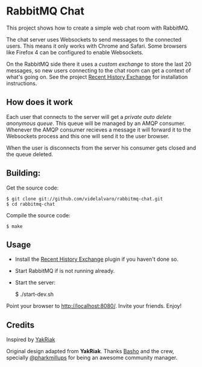 # RabbitMQ Chat #

This project shows how to create a simple web chat room with RabbitMQ.

The chat server uses Websockets to send messages to the connected users. This means it only works with Chrome and Safari. Some browsers like Firefox 4 can be configured to enable Websockets.

On the RabbitMQ side there it uses a _custom exchange_ to store the last 20 messages, so new users connecting to the chat room can get a context of what's going on. See the project [Recent History Exchange](https://github.com/videlalvaro/rabbitmq-recent-history-exchange) for installation instructions.

## How does it work ##

Each user that connects to the server will get a _private auto delete anonymous queue_. This queue will be managed by an AMQP consumer. Whenever the AMQP consumer recieves a message it will forward it to the Websockets process and this one will send it to the user browser.

When the user is disconnects from the server his consumer gets closed and the queue deleted.

## Building: ##

Get the source code:

    $ git clone git://github.com/videlalvaro/rabbitmq-chat.git
    $ cd rabbitmq-chat

Compile the source code:

    $ make

## Usage ##

- Install the [Recent History Exchange](https://github.com/videlalvaro/rabbitmq-recent-history-exchange) plugin if you haven't done so.

- Start RabbitMQ if is not running already.

- Start the server:


    $ ./start-dev.sh

Point your browser to [http://localhost:8080/](http://localhost:8080/). Invite your friends. Enjoy!

## Credits ##

Inspired by [YakRiak](https://github.com/seancribbs/yakriak)

Original design adapted from __YakRiak__. Thanks [Basho](http://basho.com/) and the crew, specially [@pharkmillups](http://twitter.com/#!/pharkmillups) for being an awesome community manager.